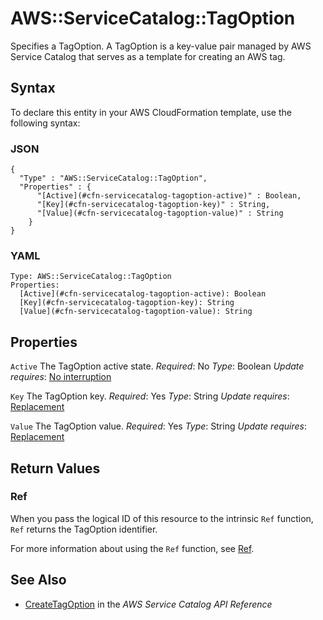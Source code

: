 # AWS::ServiceCatalog::TagOption<a name="aws-resource-servicecatalog-tagoption"></a>

Specifies a TagOption\. A TagOption is a key\-value pair managed by AWS Service Catalog that serves as a template for creating an AWS tag\.

## Syntax<a name="aws-resource-servicecatalog-tagoption-syntax"></a>

To declare this entity in your AWS CloudFormation template, use the following syntax:

### JSON<a name="aws-resource-servicecatalog-tagoption-syntax.json"></a>

```
{
  "Type" : "AWS::ServiceCatalog::TagOption",
  "Properties" : {
      "[Active](#cfn-servicecatalog-tagoption-active)" : Boolean,
      "[Key](#cfn-servicecatalog-tagoption-key)" : String,
      "[Value](#cfn-servicecatalog-tagoption-value)" : String
    }
}
```

### YAML<a name="aws-resource-servicecatalog-tagoption-syntax.yaml"></a>

```
Type: AWS::ServiceCatalog::TagOption
Properties:
  [Active](#cfn-servicecatalog-tagoption-active): Boolean
  [Key](#cfn-servicecatalog-tagoption-key): String
  [Value](#cfn-servicecatalog-tagoption-value): String
```

## Properties<a name="aws-resource-servicecatalog-tagoption-properties"></a>

`Active`  <a name="cfn-servicecatalog-tagoption-active"></a>
The TagOption active state\.
*Required*: No
*Type*: Boolean
*Update requires*: [No interruption](https://docs.aws.amazon.com/AWSCloudFormation/latest/UserGuide/using-cfn-updating-stacks-update-behaviors.html#update-no-interrupt)

`Key`  <a name="cfn-servicecatalog-tagoption-key"></a>
The TagOption key\.
*Required*: Yes
*Type*: String
*Update requires*: [Replacement](https://docs.aws.amazon.com/AWSCloudFormation/latest/UserGuide/using-cfn-updating-stacks-update-behaviors.html#update-replacement)

`Value`  <a name="cfn-servicecatalog-tagoption-value"></a>
The TagOption value\.
*Required*: Yes
*Type*: String
*Update requires*: [Replacement](https://docs.aws.amazon.com/AWSCloudFormation/latest/UserGuide/using-cfn-updating-stacks-update-behaviors.html#update-replacement)

## Return Values<a name="aws-resource-servicecatalog-tagoption-return-values"></a>

### Ref<a name="aws-resource-servicecatalog-tagoption-return-values-ref"></a>

When you pass the logical ID of this resource to the intrinsic `Ref` function, `Ref` returns the TagOption identifier\.

For more information about using the `Ref` function, see [Ref](https://docs.aws.amazon.com/AWSCloudFormation/latest/UserGuide/intrinsic-function-reference-ref.html)\.

## See Also<a name="aws-resource-servicecatalog-tagoption--seealso"></a>
+ [CreateTagOption](https://docs.aws.amazon.com/servicecatalog/latest/dg/API_CreateTagOption.html) in the *AWS Service Catalog API Reference*
